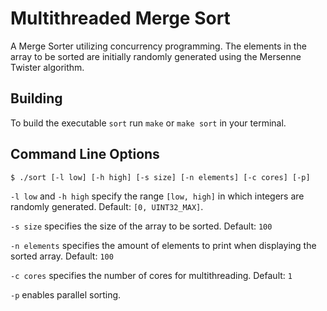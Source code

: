 # Multithreaded Merge Sort

A Merge Sorter utilizing concurrency programming. The elements in the array to be sorted are initially randomly generated using the Mersenne Twister algorithm.

## Building

To build the executable `sort` run `make` or `make sort` in your terminal.

## Command Line Options

`$ ./sort [-l low] [-h high] [-s size] [-n elements] [-c cores] [-p]`

`-l low` and `-h high` specify the range `[low, high]` in which integers are randomly generated. Default: `[0, UINT32_MAX]`.

`-s size` specifies the size of the array to be sorted. Default: `100`

`-n elements` specifies the amount of elements to print when displaying the sorted array. Default: `100`

`-c cores` specifies the number of cores for multithreading. Default: `1`

`-p` enables parallel sorting.
